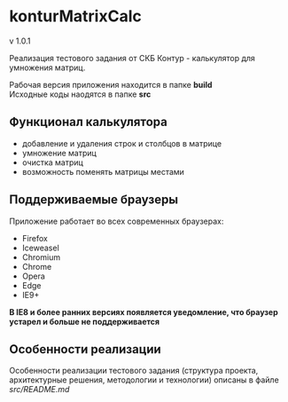 konturMatrixCalc
================

v 1.0.1  

Реализация тестового задания от СКБ Контур - калькулятор для умножения матриц.  

Рабочая версия приложения находится в папке **build**  
Исходные коды наодятся в папке **src**  


Функционал калькулятора
-----------------------

*  добавление и удаления строк и столбцов в матрице  
*  умножение матриц   
*  очистка матриц
*  возможность поменять матрицы местами


Поддерживаемые браузеры
-----------------------

Приложение работает во всех современных браузерах:  

* Firefox  
* Iceweasel  
* Chromium  
* Chrome  
* Opera  
* Edge  
* IE9+

**В IE8 и более ранних версиях появляется уведомление, что браузер устарел и 
больше не поддерживается**


Особенности реализации
----------------------

Особенности реализации тестового задания (структура проекта, архитектурные
решения, методологии и технологии) описаны в файле *src/README.md*


